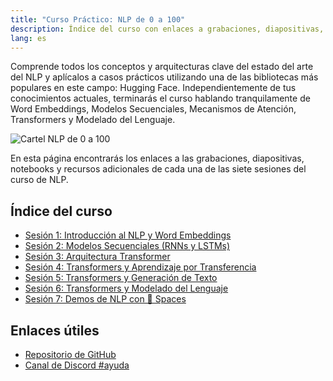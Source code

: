 ```yaml
---
title: "Curso Práctico: NLP de 0 a 100"
description: Índice del curso con enlaces a grabaciones, diapositivas, notebooks y recursos adicionales.
lang: es
---
```


Comprende todos los conceptos y arquitecturas clave del estado del arte del NLP y aplícalos a casos prácticos utilizando una de las bibliotecas más populares en este campo: Hugging Face. Independientemente de tus conocimientos actuales, terminarás el curso hablando tranquilamente de Word Embeddings, Modelos Secuenciales, Mecanismos de Atención, Transformers y Modelado del Lenguaje.

<div class="flex justify-center">
    <img 
        alt="Cartel NLP de 0 a 100"
        src="https://www.spain-ai.com/wp-content/uploads/2021/08/curso_npl.jpeg" />
</div>

En esta página encontrarás los enlaces a las grabaciones, diapositivas, notebooks y recursos adicionales de cada una de las siete sesiones del curso de NLP.

## Índice del curso

* [Sesión 1: Introducción al NLP y Word Embeddings](/nlp-de-cero-a-cien/sesion-01)
* [Sesión 2: Modelos Secuenciales (RNNs y LSTMs)](/nlp-de-cero-a-cien/sesion-02)
* [Sesión 3: Arquitectura Transformer](/nlp-de-cero-a-cien/sesion-03)
* [Sesión 4: Transformers y Aprendizaje por Transferencia](/nlp-de-cero-a-cien/sesion-04)
* [Sesión 5: Transformers y Generación de Texto](/nlp-de-cero-a-cien/sesion-05)
* [Sesión 6: Transformers y Modelado del Lenguaje](/nlp-de-cero-a-cien/sesion-06)
* [Sesión 7: Demos de NLP con 🤗 Spaces](/nlp-de-cero-a-cien/sesion-07)

## Enlaces útiles

* [Repositorio de GitHub](https://github.com/somosnlp/nlp-de-cero-a-cien)
* [Canal de Discord #ayuda](https://discord.gg/dvczUPa7)
